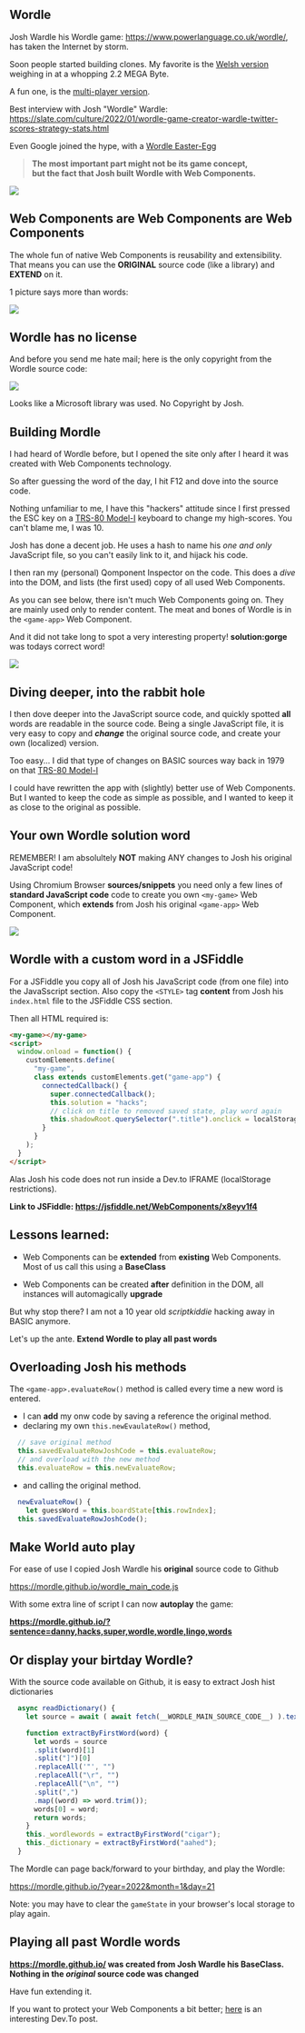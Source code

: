 ## Wordle


Josh Wardle his Wordle game: https://www.powerlanguage.co.uk/wordle/,  
has taken the Internet by storm.

Soon people started building clones. My favorite is the [Welsh version](https://www.hiriaith.cymru/gairglo) weighing in at a whopping 2.2 MEGA Byte.

A fun one, is the [multi-player version](https://www.youtube.com/watch?v=uvCl39bemp0).

Best interview with Josh "Wordle" Wardle: https://slate.com/culture/2022/01/wordle-game-creator-wardle-twitter-scores-strategy-stats.html

Even Google joined the hype, with a [Wordle Easter-Egg](https://9to5google.com/2022/01/21/google-wordle-easter-egg/)


> **The most important part might not be its game concept,**  
> **but the fact that Josh built Wordle with Web Components.**

![](https://i.imgur.com/ImT31Wc.png)

## Web Components are Web Components are Web Components

The whole fun of native Web Components is reusability and extensibility.  
That means you can use the **ORIGINAL** source code (like a library) and **EXTEND** on it.

1 picture says more than words:

![](https://i.imgur.com/Taw5g55.png)

## Wordle has no license

And before you send me hate mail; here is the only copyright from the Wordle source code:

![](https://i.imgur.com/b96worl.png)

Looks like a Microsoft library was used. No Copyright by Josh.

## Building Mordle


I had heard of Wordle before, but I opened the site only after I heard it was created with Web Components technology.

So after guessing the word of the day, I hit F12 and dove into the source code.

Nothing unfamiliar to me, I have this "hackers" attitude since I first pressed the ESC key on a [TRS-80 Model-I](http://www.trs-80.org/model-1/) keyboard to change my high-scores. You can't blame me, I was 10.

Josh has done a decent job. He uses a hash to name his _one and only_ JavaScript file, so you can't easily link to it, and hijack his code.

I then ran my (personal) Qomponent Inspector on the code. This does a _dive_ into the DOM, and lists (the first used) copy of all used Web Components.

As you can see below, there isn't much Web Components going on. They are mainly used only to render content. The meat and bones of Wordle is in the `<game-app>` Web Component.

And it did not take long to spot a very interesting property! **solution:gorge** was todays correct word!

![](https://i.imgur.com/h8ivuGz.png)

## Diving deeper, into the rabbit hole

I then dove deeper into the JavaScript source code, and quickly spotted **all** words are readable in the source code. Being a single JavaScript file, it is very easy to copy and **_change_** the original source code, and create your own (localized) version.

Too easy... I did that type of changes on BASIC sources way back in 1979 on that [TRS-80 Model-I](http://www.trs-80.org/model-1/)

I could have rewritten the app with (slightly) better use of Web Components. But I wanted to keep the code as simple as possible, and I wanted to keep it as close to the original as possible.

## Your own Wordle solution word

REMEMBER! I am absolultely **NOT** making ANY changes to Josh his original JavaScript code!

Using Chromium Browser **sources/snippets** you need only a few lines of **standard JavaScript code** code to create you own ``<my-game>`` Web Component, which **extends** from Josh his original ``<game-app>`` Web Component.

![](https://i.imgur.com/Vhm0AVH.png)

## Wordle with a custom word in a JSFiddle

For a JSFiddle you copy all of Josh his JavaScript code (from one file) into the JavaSscript section.
Also copy the ``<STYLE>`` tag **content** from Josh his ``index.html`` file to the JSFiddle CSS section.

Then all HTML required is:

```html
<my-game></my-game>
<script>
  window.onload = function() {
    customElements.define(
      "my-game",
      class extends customElements.get("game-app") {
        connectedCallback() {
          super.connectedCallback();
          this.solution = "hacks"; 
          // click on title to removed saved state, play word again
          this.shadowRoot.querySelector(".title").onclick = localStorage.removeItem("gameState");
        }
      }
    ); 
  }
</script>
```

Alas Josh his code does not run inside a Dev.to IFRAME (localStorage restrictions).

**Link to JSFiddle: https://jsfiddle.net/WebComponents/x8eyv1f4**

## Lessons learned:

- Web Components can be **extended** from **existing** Web Components. Most of us call this using a **BaseClass**

- Web Components can be created **after** definition in the DOM, all instances will automagically **upgrade**

But why stop there? I am not a 10 year old _scriptkiddie_ hacking away in BASIC anymore.

Let's up the ante. **Extend Wordle to play all past words**


## Overloading Josh his methods


The ``<game-app>.evaluateRow()`` method is called every time a new word is entered.	

* I can **add** my onw code by saving a reference the original method.
* declaring my own ``this.newEvaulateRow()`` method, 

```javascript
  // save original method
  this.savedEvaluateRowJoshCode = this.evaluateRow;
  // and overload with the new method
  this.evaluateRow = this.newEvaluateRow;
```

* and calling the original method.

```javascript
  newEvaluateRow() {
    let guessWord = this.boardState[this.rowIndex];
  this.savedEvaluateRowJoshCode();
```


## Make World auto play

For ease of use I copied Josh Wardle his **original** source code to Github

https://mordle.github.io/wordle_main_code.js

With some extra line of script I can now **autoplay** the game:

**https://mordle.github.io/?sentence=danny,hacks,super,wordle,wordle,lingo,words**


## Or display your birtday Wordle?

With the source code available on Github, it is easy to extract Josh hist dictionaries

```javascript
  async readDictionary() {
    let source = await ( await fetch(__WORDLE_MAIN_SOURCE_CODE__) ).text();

    function extractByFirstWord(word) {
      let words = source
      .split(word)[1]
      .split("]")[0]
      .replaceAll('"', "")
      .replaceAll("\r", "")
      .replaceAll("\n", "")
      .split(",")
      .map((word) => word.trim());
      words[0] = word;
      return words;
    }
    this._wordlewords = extractByFirstWord("cigar");
    this._dictionary = extractByFirstWord("aahed");
  }
```

The Mordle can page back/forward to your birthday, and play the Wordle:

https://mordle.github.io/?year=2022&month=1&day=21

Note: you may have to clear the ``gameState`` in your browser's local storage to play again.

## Playing all past Wordle words

**https://mordle.github.io/ was created from Josh Wardle his BaseClass. Nothing in the _original_ source code was changed**

Have fun extending it.

If you want to protect your Web Components a bit better; [here](https://dev.to/dannyengelman/protecting-your-web-components-but-you-did-not-hear-this-from-me-3b59) is an interesting Dev.To post.
